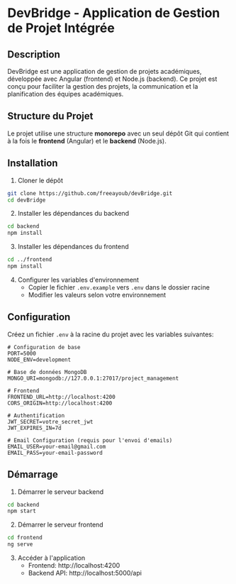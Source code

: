 # DevBridge - Application de Gestion de Projet Intégrée

## Description

DevBridge est une application de gestion de projets académiques, développée avec
Angular (frontend) et Node.js (backend). Ce projet est conçu pour faciliter la
gestion des projets, la communication et la planification des équipes
académiques.

## Structure du Projet

Le projet utilise une structure **monorepo** avec un seul dépôt Git qui contient à la fois le **frontend** (Angular) et le **backend** (Node.js).

## Installation

1. Cloner le dépôt
```bash
git clone https://github.com/freeayoub/devBridge.git
cd devBridge
```

2. Installer les dépendances du backend
```bash
cd backend
npm install
```

3. Installer les dépendances du frontend
```bash
cd ../frontend
npm install
```

4. Configurer les variables d'environnement
   - Copier le fichier `.env.example` vers `.env` dans le dossier racine
   - Modifier les valeurs selon votre environnement

## Configuration

Créez un fichier `.env` à la racine du projet avec les variables suivantes:

```
# Configuration de base
PORT=5000
NODE_ENV=development

# Base de données MongoDB
MONGO_URI=mongodb://127.0.0.1:27017/project_management

# Frontend
FRONTEND_URL=http://localhost:4200
CORS_ORIGIN=http://localhost:4200

# Authentification
JWT_SECRET=votre_secret_jwt
JWT_EXPIRES_IN=7d

# Email Configuration (requis pour l'envoi d'emails)
EMAIL_USER=your-email@gmail.com
EMAIL_PASS=your-email-password
```

## Démarrage

1. Démarrer le serveur backend
```bash
cd backend
npm start
```

2. Démarrer le serveur frontend
```bash
cd frontend
ng serve
```

3. Accéder à l'application
   - Frontend: http://localhost:4200
   - Backend API: http://localhost:5000/api
